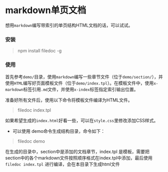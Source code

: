 markdown单页文档
======

想用`markdown`编写带索引的单页结构HTML文档的话，可以试试。

### 安装

>	npm install filedoc -g

### 使用

首先参考`demo/`目录，使用`markdown`编写一些章节文件（位于`demo/section/`），并使用`HTML`编写好页面模板文件（位于`demo/index.tpl`）。在模板文件中，使用`x-markdown`标签引用`.md`文件，并使用`x-index`标签指定索引输出位置。

准备好所有文件后，使用以下命令将模板文件编译为HTML文件。

>	filedoc index.tpl

如果希望生成的`index.html`好看一些，可以在`style.css`里修改添加CSS样式。

- 可以使用 demo命令生成结构目录，命令如下：

> filedoc demo

在生成的目录中，section中是添加的文档章节，index.tpl 是模板，需要把section中的各个markdown文件按照顺序格式在index.tpl中添加，最后使用
`filedoc index.tpl` 进行编译，会在本目录下生成html文件

